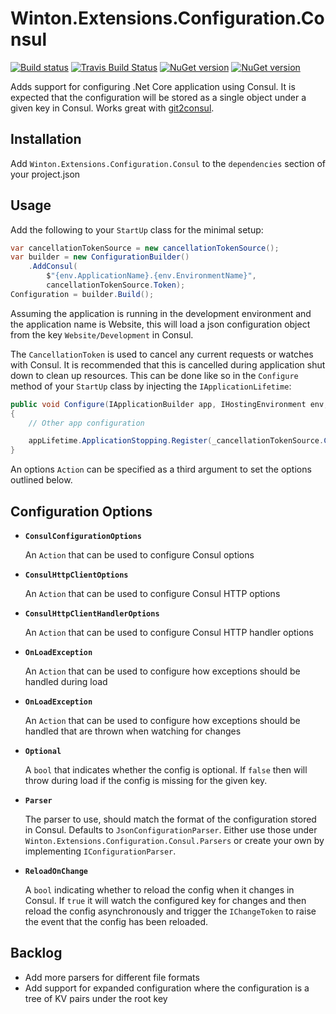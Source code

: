 # Winton.Extensions.Configuration.Consul

[![Build status](https://ci.appveyor.com/api/projects/status/rfttyjwt2p4nswpf/branch/master?svg=true)](https://ci.appveyor.com/project/wintoncode/winton-extensions-configuration-consul/branch/master)
[![Travis Build Status](https://travis-ci.org/wintoncode/Winton.Extensions.Configuration.Consul.svg?branch=master)](https://travis-ci.org/wintoncode/Winton.Extensions.Configuration.Consul)
[![NuGet version](https://img.shields.io/nuget/v/Winton.Extensions.Configuration.Consul.svg)](https://www.nuget.org/packages/Winton.Extensions.Configuration.Consul)
[![NuGet version](https://img.shields.io/nuget/vpre/Winton.Extensions.Configuration.Consul.svg)](https://www.nuget.org/packages/Winton.Extensions.Configuration.Consul)

Adds support for configuring .Net Core application using Consul. It is expected that the configuration will be stored as a single object under a given key in Consul. Works great with [git2consul](https://github.com/Cimpress-MCP/git2consul).

## Installation

Add `Winton.Extensions.Configuration.Consul` to the `dependencies` section of your project.json

## Usage

Add the following to your `StartUp` class for the minimal setup:

```csharp
var cancellationTokenSource = new cancellationTokenSource();
var builder = new ConfigurationBuilder()
    .AddConsul(
        $"{env.ApplicationName}.{env.EnvironmentName}",
        cancellationTokenSource.Token);
Configuration = builder.Build();
```

Assuming the application is running in the development environment and the application name is Website, this will load a json configuration object from the key `Website/Development` in Consul.

The `CancellationToken` is used to cancel any current requests or watches with Consul.
It is recommended that this is cancelled during application shut down to clean up resources. This can be done like so in the `Configure` method of your `StartUp` class by injecting the `IApplicationLifetime`:

```csharp
public void Configure(IApplicationBuilder app, IHostingEnvironment env, IApplicationLifetime appLifetime)
{
    // Other app configuration

    appLifetime.ApplicationStopping.Register(_cancellationTokenSource.Cancel);
}
```

An options `Action` can be specified as a third argument to set the options outlined below.

## Configuration Options
* **`ConsulConfigurationOptions`**

   An `Action` that can be used to configure Consul options
* **`ConsulHttpClientOptions`**

   An `Action` that can be used to configure Consul HTTP options
* **`ConsulHttpClientHandlerOptions`**

   An `Action` that can be used to configure Consul HTTP handler options
* **`OnLoadException`**

   An `Action` that can be used to configure how exceptions should be handled during load
* **`OnLoadException`**

   An `Action` that can be used to configure how exceptions should be handled that are thrown when watching for changes
* **`Optional`**

   A `bool` that indicates whether the config is optional. If `false` then will throw during load if the config is missing for the given key.
* **`Parser`**

   The parser to use, should match the format of the configuration stored in Consul. Defaults to `JsonConfigurationParser`. Either use those under `Winton.Extensions.Configuration.Consul.Parsers` or create your own by implementing `IConfigurationParser`.
* **`ReloadOnChange`**

   A `bool` indicating whether to reload the config when it changes in Consul.
   If `true` it will watch the configured key for changes and then reload the config asynchronously and trigger the `IChangeToken` to raise the event that the config has been reloaded.

## Backlog
* Add more parsers for different file formats
* Add support for expanded configuration where the configuration is a tree of KV pairs under the root key